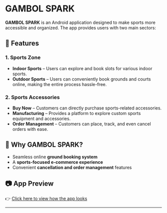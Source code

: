 # GAMBOL SPARK  

**GAMBOL SPARK** is an Android application designed to make sports more accessible and organized. The app provides users with two main sectors:  

## 📌 Features  

### 1. Sports Zone  
- **Indoor Sports** – Users can explore and book slots for various indoor sports.  
- **Outdoor Sports** – Users can conveniently book grounds and courts online, making the entire process hassle-free.  

### 2. Sports Accessories  
- **Buy Now** – Customers can directly purchase sports-related accessories.  
- **Manufacturing** – Provides a platform to explore custom sports equipment and accessories.  
- **Order Management** – Customers can place, track, and even cancel orders with ease.  

## 🎯 Why GAMBOL SPARK?  
- Seamless online **ground booking system**  
- A **sports-focused e-commerce experience**  
- Convenient **cancellation and order management** features  

## 📷 App Preview  
👉 [Click here to view how the app looks](https://drive.google.com/file/d/1t8bdanwrYdwBJ0Vo2byvL5g-t_cY5lBp/view?usp=sharing)  

---
